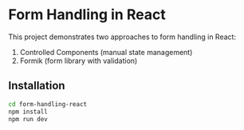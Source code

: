 # Form Handling in React

This project demonstrates two approaches to form handling in React:
1. Controlled Components (manual state management)
2. Formik (form library with validation)

## Installation
```bash
cd form-handling-react
npm install
npm run dev